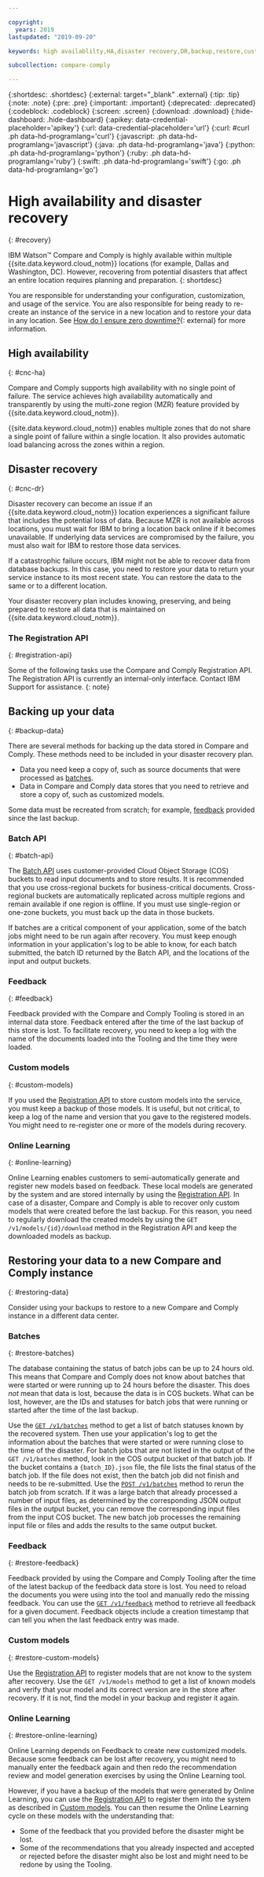 ```yaml
---

copyright:
  years: 2019
lastupdated: "2019-09-20"

keywords: high availablilty,HA,disaster recovery,DR,backup,restore,custom models,online learning

subcollection: compare-comply

---
```


{:shortdesc: .shortdesc}
{:external: target="_blank" .external}
{:tip: .tip}
{:note: .note}
{:pre: .pre}
{:important: .important}
{:deprecated: .deprecated}
{:codeblock: .codeblock}
{:screen: .screen}
{:download: .download}
{:hide-dashboard: .hide-dashboard}
{:apikey: data-credential-placeholder='apikey'}
{:url: data-credential-placeholder='url'}
{:curl: #curl .ph data-hd-programlang='curl'}
{:javascript: .ph data-hd-programlang='javascript'}
{:java: .ph data-hd-programlang='java'}
{:python: .ph data-hd-programlang='python'}
{:ruby: .ph data-hd-programlang='ruby'}
{:swift: .ph data-hd-programlang='swift'}
{:go: .ph data-hd-programlang='go'}

# High availability and disaster recovery
{: #recovery}

IBM Watson&trade; Compare and Comply is highly available within multiple {{site.data.keyword.cloud_notm}} locations (for example, Dallas and Washington, DC). However, recovering from potential disasters that affect an entire location requires planning and preparation.
{: shortdesc}

You are responsible for understanding your configuration, customization, and usage of the service. You are also responsible for being ready to re-create an instance of the service in a new location and to restore your data in any location. See [How do I ensure zero downtime?](/docs/overview?topic=overview-zero-downtime#zero-downtime){: external} for more information.

## High availability
{: #cnc-ha}

Compare and Comply supports high availability with no single point of failure. The service achieves high availability automatically and transparently by using the multi-zone region (MZR) feature provided by {{site.data.keyword.cloud_notm}}.

{{site.data.keyword.cloud_notm}} enables multiple zones that do not share a single point of failure within a single location. It also provides automatic load balancing across the zones within a region.

## Disaster recovery
{: #cnc-dr}

Disaster recovery can become an issue if an {{site.data.keyword.cloud_notm}}  location experiences a significant failure that includes the potential loss of data. Because MZR is not available across locations, you must wait for IBM to bring a location back online if it becomes unavailable. If underlying data services are compromised by the failure, you must also wait for IBM to restore those data services.

If a catastrophic failure occurs, IBM might not be able to recover data from database backups. In this case, you need to restore your data to return your service instance to its most recent state. You can restore the data to the same or to a different location.

Your disaster recovery plan includes knowing, preserving, and being prepared to restore all data that is maintained on {{site.data.keyword.cloud_notm}}. 

### The Registration API
{: #registration-api}

Some of the following tasks use the Compare and Comply Registration API. The Registration API is currently an internal-only interface. Contact IBM Support for assistance.
{: note}

## Backing up your data 
{: #backup-data}

There are several methods for backing up the data stored in Compare and Comply. These methods need to be included in your disaster recovery plan.

  - Data you need keep a copy of, such as source documents that were processed as [batches](/docs/services/compare-comply?topic=compare-comply-batching).
  - Data in Compare and Comply data stores that you need to retrieve and store a copy of, such as customized models.
  
Some data must be recreated from scratch; for example, [feedback](/docs/services/compare-comply?topic=compare-comply-feedback) provided since the last backup.

### Batch API
{: #batch-api}

The [Batch API](/docs/services/compare-comply?topic=compare-comply-batching) uses customer-provided Cloud Object Storage (COS) buckets to read input documents and to store results.  It is recommended that you use cross-regional buckets for business-critical documents. Cross-regional buckets are automatically replicated across multiple regions and remain available if one region is offline. If you must use single-region or one-zone buckets, you must back up the data in those buckets.

If batches are a critical component of your application, some of the batch jobs might need to be run again after recovery. You must keep enough information in your application's log to be able to know, for each batch submitted, the batch ID returned by the Batch API, and the locations of the input and output buckets.

### Feedback
{: #feedback}

Feedback provided with the Compare and Comply Tooling is stored in an internal data store. Feedback entered after the time of the last backup of this store is lost. To facilitate recovery, you need to keep a log with the name of the documents loaded into the Tooling and the time they were loaded.

### Custom models
{: #custom-models}

If you used the [Registration API](#registration-api) to store custom models into the service, you must keep a backup of those models. It is useful, but not critical, to keep a log of the name and version that you gave to the registered models. You might need to re-register one or more of the models during recovery.

### Online Learning
{: #online-learning}

Online Learning enables customers to semi-automatically generate and register new models based on feedback. These local models are generated by the system and are stored internally by using the [Registration API](#registration-api). In case of a disaster, Compare and Comply is able to recover only custom models that were created before the last backup. For this reason, you need to regularly download the created models by using the `GET /v1/models/{id}/download` method in the Registration API and keep the downloaded models as backup.

## Restoring your data to a new Compare and Comply instance
{: #restoring-data}

Consider using your backups to restore to a new Compare and Comply instance in a different data center.

### Batches
{: #restore-batches}

The database containing the status of batch jobs can be up to 24 hours old. This means that Compare and Comply does not know about batches that were started or were running up to 24 hours before the disaster. This does _not_ mean that data is lost, because the data is in COS buckets. What can be lost, however, are the IDs and statuses for batch jobs that were running or started after the time of the last backup.

Use the [`GET /v1/batches`](/docs/services/compare-comply?topic=compare-comply-batching#get-list-batch) method to get a list of batch statuses known by the recovered system. Then use your application's log to get the information about the batches that were started or were running close to the time of the disaster. For batch jobs that are not listed in the output of the `GET /v1/batches` method, look in the COS output bucket of that batch job. If the bucket contains a `{batch_ID}.json` file, the file lists the final status of the batch job. If the file does not exist, then the batch job did not finish and needs to be re-submitted. Use the [`POST /v1/batches`](/docs/services/compare-comply?topic=compare-comply-batching#post-batch) method to rerun the batch job from scratch. If it was a large batch that already processed a number of input files, as determined by the corresponding JSON output files in the output bucket, you can remove the corresponding input files from the input COS bucket. The new batch job processes the remaining input file or files and adds the results to the same output bucket.

### Feedback
{: #restore-feedback}

Feedback provided by using the Compare and Comply Tooling after the time of the latest backup of the feedback data store is lost. You need to reload the documents you were using into the tool and manually redo the missing feedback. You can use the [`GET /v1/feedback`](/docs/services/compare-comply?topic=compare-comply-feedback#get_all_feedback) method to retrieve all feedback for a given document. Feedback objects include a creation timestamp that can tell you when the last feedback entry was made.

### Custom models
{: #restore-custom-models}

Use the [Registration API](#registration-api) to register models that are not know to the system after recovery. Use the `GET /v1/models` method to get a list of known models and verify that your model and its correct version are in the store after recovery. If it is not, find the model in your backup and register it again.

### Online Learning
{: #restore-online-learning}

Online Learning depends on Feedback to create new customized models. Because some feedback can be lost after recovery, you might need to manually enter the feedback again and then redo the recommendation review and model generation exercises by using the Online Learning tool.

However, if you have a backup of the models that were generated by Online Learning, you can use the [Registration API](#registration-api) to register them into the system as described in [Custom models](#custom-models). You can then resume the Online Learning cycle on these models with the understanding that:

  - Some of the feedback that you provided before the disaster might be lost.
  - Some of the recommendations that you already inspected and accepted or rejected before the disaster might also be lost and might need to be redone by using the Tooling.
